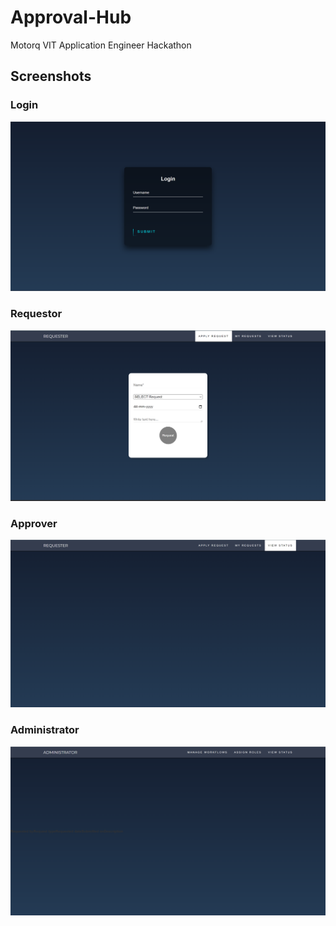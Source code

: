 # Approval-Hub
Motorq VIT Application Engineer Hackathon

## Screenshots
### Login
![Login](Screenshots/Login.png)

### Requestor
![Login](Screenshots/Requester.png)

### Approver
![Login](Screenshots/Approve.png)

### Administrator
![Login](Screenshots/Admin.png)